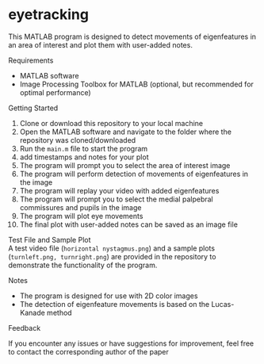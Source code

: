 # eyetracking
<p>This MATLAB program is designed to detect movements of eigenfeatures in an area of interest and plot them with user-added notes. </p>
Requirements
<ul>
  <li>MATLAB software</li>
  <li>Image Processing Toolbox for MATLAB (optional, but recommended for optimal performance)</li>
</ul>
Getting Started
<ol>
  <li>Clone or download this repository to your local machine</li>
  <li>Open the MATLAB software and navigate to the folder where the repository was cloned/downloaded</li>
  <li>Run the <code>main.m</code> file to start the program</li>
  <li>add timestamps and notes for your plot</li>
  <li>The program will prompt you to select the area of interest image</li>
  <li>The program will perform detection of movements of eigenfeatures in the image</li>
  <li>The program will replay your video with added eigenfeatures</li>
  <li>The program will prompt you to select the medial palpebral commissures and pupils in the image</li>
  <li>The program will plot eye movements</li>
  <li>The final plot with user-added notes can be saved as an image file</li>
</ol>
<p>
Test File and Sample Plot  <br>
A test video file (<code>horizontal nystagmus.png</code>) and a sample plots (<code>turnleft.png, turnright.png</code>) are provided in the repository to demonstrate the functionality of the program.</li>
</p>
Notes
<ul>
  <li>The program is designed for use with 2D color images</li>
  <li>The detection of eigenfeature movements is based on the Lucas-Kanade method</li>
</ul>
Feedback
<p>If you encounter any issues or have suggestions for improvement, feel free to contact the corresponding author of the paper</p>
